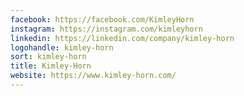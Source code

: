 ```yaml
---
facebook: https://facebook.com/KimleyHorn
instagram: https://instagram.com/kimleyhorn
linkedin: https://linkedin.com/company/kimley-horn
logohandle: kimley-horn
sort: kimley-horn
title: Kimley-Horn
website: https://www.kimley-horn.com/
---
```

